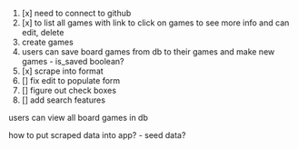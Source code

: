 1. [x] need to connect to github
2. [x] to list all games with link to click on games to see more info and can edit, delete
3. create games
4. users can save board games from db to their games and make new games - is_saved boolean?
5. [x] scrape into format
6. [] fix edit to populate form
7. [] figure out check boxes
8. [] add search features


users can view all board games in db






how to put scraped data into app? - seed data?

